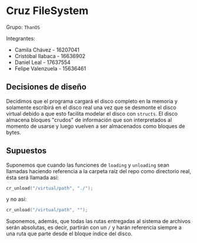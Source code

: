 # Cruz FileSystem

Grupo: `ThanOS`

Integrantes:

- Camila Chávez      - 16207041
- Cristóbal Ilabaca  - 16636902
- Daniel Leal        - 17637554
- Felipe Valenzuela  - 15636461

## Decisiones de diseño

Decidimos que el programa cargará el disco completo en la memoria y solamente escribirá en el disco real una vez que se desmonte el disco virtual debido a que esto facilita modelar el disco con `structs`. El disco almacena bloques "crudos" de información que son interpretados al momento de usarse y luego vuelven a ser almacenados como bloques de bytes.

## Supuestos

Suponemos que cuando las funciones de `loading` y `unloading` sean llamadas haciendo referencia a la carpeta raíz del repo como directorio real, ésta será llamada así:

```c
cr_unload("/virtual/path", "./");
```

y no así:

```c
cr_unload("/virtual/path", "");
```

Suponemos, además, que todas las rutas entregadas al sistema de archivos serán absolutas, es decir, partirán con un `/` y harán referencia siempre a una ruta que parte desde el bloque índice del disco.
